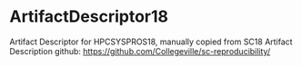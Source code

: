 # ArtifactDescriptor18
Artifact Descriptor for HPCSYSPROS18, manually copied from SC18 Artifact Description github: https://github.com/Collegeville/sc-reproducibility/
